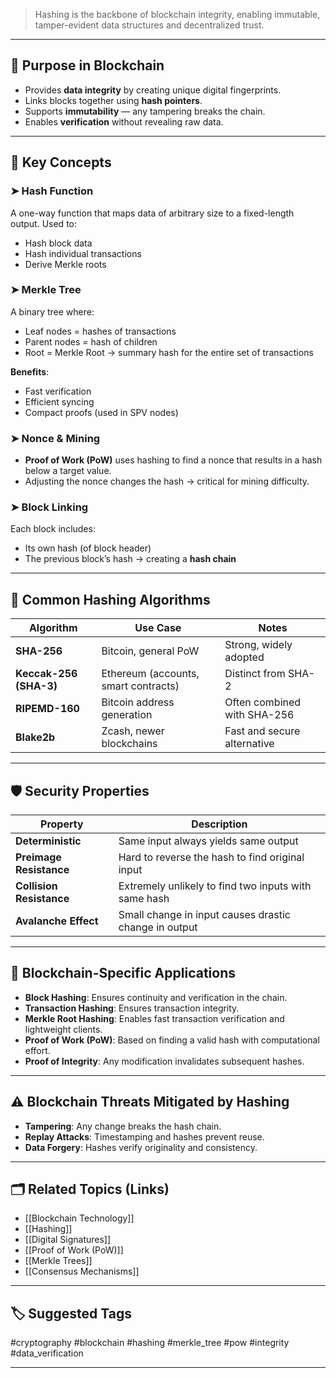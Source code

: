 > Hashing is the backbone of blockchain integrity, enabling immutable, tamper-evident data structures and decentralized trust.

---

## 📌 Purpose in Blockchain

- Provides **data integrity** by creating unique digital fingerprints.
- Links blocks together using **hash pointers**.
- Supports **immutability** — any tampering breaks the chain.
- Enables **verification** without revealing raw data.

---

## 🧩 Key Concepts

### ➤ Hash Function
A one-way function that maps data of arbitrary size to a fixed-length output. Used to:
- Hash block data
- Hash individual transactions
- Derive Merkle roots

### ➤ Merkle Tree
A binary tree where:
- Leaf nodes = hashes of transactions
- Parent nodes = hash of children
- Root = Merkle Root → summary hash for the entire set of transactions

**Benefits**:
- Fast verification
- Efficient syncing
- Compact proofs (used in SPV nodes)

### ➤ Nonce & Mining
- **Proof of Work (PoW)** uses hashing to find a nonce that results in a hash below a target value.
- Adjusting the nonce changes the hash → critical for mining difficulty.

### ➤ Block Linking
Each block includes:
- Its own hash (of block header)
- The previous block’s hash → creating a **hash chain**

---

## 🧮 Common Hashing Algorithms

| Algorithm    | Use Case                              | Notes                            |
|--------------|----------------------------------------|----------------------------------|
| **SHA-256**  | Bitcoin, general PoW                   | Strong, widely adopted           |
| **Keccak-256 (SHA-3)** | Ethereum (accounts, smart contracts) | Distinct from SHA-2              |
| **RIPEMD-160**| Bitcoin address generation            | Often combined with SHA-256      |
| **Blake2b**  | Zcash, newer blockchains               | Fast and secure alternative      |

---

## 🛡 Security Properties

| Property              | Description                                                  |
|-----------------------|--------------------------------------------------------------|
| **Deterministic**     | Same input always yields same output                         |
| **Preimage Resistance** | Hard to reverse the hash to find original input             |
| **Collision Resistance** | Extremely unlikely to find two inputs with same hash       |
| **Avalanche Effect**  | Small change in input causes drastic change in output        |

---

## 🧰 Blockchain-Specific Applications

- **Block Hashing**: Ensures continuity and verification in the chain.
- **Transaction Hashing**: Ensures transaction integrity.
- **Merkle Root Hashing**: Enables fast transaction verification and lightweight clients.
- **Proof of Work (PoW)**: Based on finding a valid hash with computational effort.
- **Proof of Integrity**: Any modification invalidates subsequent hashes.

---

## ⚠️ Blockchain Threats Mitigated by Hashing

- **Tampering**: Any change breaks the hash chain.
- **Replay Attacks**: Timestamping and hashes prevent reuse.
- **Data Forgery**: Hashes verify originality and consistency.

---

## 🗂 Related Topics (Links)

- [[Blockchain Technology]]
- [[Hashing]]
- [[Digital Signatures]]
- [[Proof of Work (PoW)]]
- [[Merkle Trees]]
- [[Consensus Mechanisms]]

---

## 🏷 Suggested Tags

#cryptography #blockchain #hashing #merkle_tree #pow #integrity #data_verification

---
